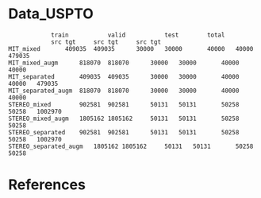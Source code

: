 # Data_USPTO
				train			valid			test		total	
				src	tgt		src	tgt		src	tgt
	MIT_mixed		409035	409035		30000	30000		40000	40000	479035
	MIT_mixed_augm		818070	818070		30000	30000		40000	40000
	MIT_separated		409035	409035		30000	30000		40000	40000	479035
	MIT_separated_augm	818070	818070		30000	30000		40000	40000
	STEREO_mixed		902581	902581		50131	50131		50258	50258	1002970
	STEREO_mixed_augm	1805162	1805162		50131	50131		50258	50258
	STEREO_separated	902581	902581		50131	50131		50258	50258	1002970
	STEREO_separated_augm	1805162	1805162		50131	50131		50258	50258

# References

